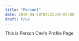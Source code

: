 ```yaml
---
title: "Person1"
date: 2019-04-28T08:21:05-07:00
draft: true
---
```


This is Person One's Profile Page
